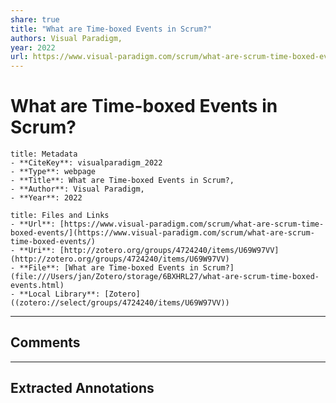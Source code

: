 ```yaml
---
share: true
title: "What are Time-boxed Events in Scrum?"
authors: Visual Paradigm,
year: 2022 
url: https://www.visual-paradigm.com/scrum/what-are-scrum-time-boxed-events/
---
```


# What are Time-boxed Events in Scrum?

```ad-info
title: Metadata
- **CiteKey**: visualparadigm_2022
- **Type**: webpage
- **Title**: What are Time-boxed Events in Scrum?, 
- **Author**: Visual Paradigm,
- **Year**: 2022 
```
```ad-abstract
title: Files and Links
- **Url**: [https://www.visual-paradigm.com/scrum/what-are-scrum-time-boxed-events/](https://www.visual-paradigm.com/scrum/what-are-scrum-time-boxed-events/)
- **Uri**: [http://zotero.org/groups/4724240/items/U69W97VV](http://zotero.org/groups/4724240/items/U69W97VV)
- **File**: [What are Time-boxed Events in Scrum?](file:///Users/jan/Zotero/storage/6BXHRL27/what-are-scrum-time-boxed-events.html)
- **Local Library**: [Zotero]((zotero://select/groups/4724240/items/U69W97VV))
```

----

## Comments



----

## Extracted Annotations

